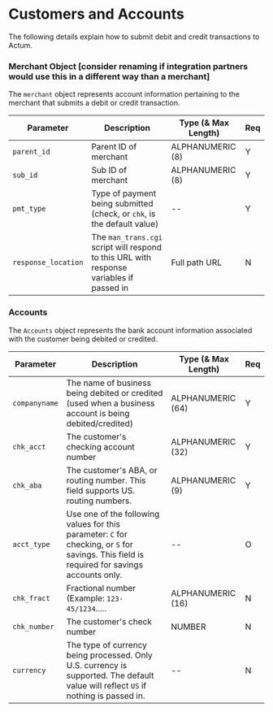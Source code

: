 # Customers and Accounts

The following details explain how to submit debit and credit transactions to Actum.

### Merchant Object [consider renaming if integration partners would use this in a different way than a merchant]

The `merchant` object represents account information pertaining to the merchant that submits a debit or credit transaction.

| Parameter | Description | Type (& Max Length) | Req |
|---|---|---|---|
| `parent_id` | Parent ID of merchant | ALPHANUMERIC (8) | Y |
| `sub_id` | Sub ID of merchant | ALPHANUMERIC (8) | Y |
| `pmt_type` | Type of payment being submitted (check, or `chk`, is the default value) | -- | Y |
| `response_location` | The `man_trans.cgi` script will respond to this URL with response variables if passed in | Full path URL | N |

### Accounts

The `Accounts` object represents the bank account information associated with the customer being debited or credited.

| Parameter | Description | Type (& Max Length) | Req |
|---|---|---|---|
| `companyname` | The name of business being debited or credited (used when a business account is being debited/credited) | ALPHANUMERIC (64) | Y |
| `chk_acct` | The customer's checking account number | ALPHANUMERIC (32) | Y |
| `chk_aba` | The customer's ABA, or routing number. This field supports US. routing numbers. | ALPHANUMERIC (9) | Y |
| `acct_type` | Use one of the following values for this parameter: `C` for checking, or `S` for savings. This field is required for savings accounts only. | -- | O |
| `chk_fract` | Fractional number (Example: `123-45/1234`..... | ALPHANUMERIC (16) | N |
| `chk_number` | The customer's check number | NUMBER | N |
| `currency` | The type of currency being processed. Only U.S. currency is supported. The default value will reflect `US` if nothing is passed in. | -- | N |


